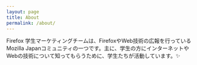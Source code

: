 ```yaml
---
layout: page
title: About
permalink: /about/
---
```


Firefox 学生マーケティングチームは、FirefoxやWeb技術の広報を行っているMozilla Japanコミュニティの一つです。主に、学生の方にインターネットやWebの技術について知ってもらうために、学生たちが活動しています。✨
